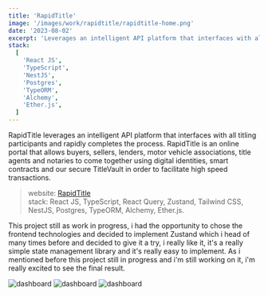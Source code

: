 ```yaml
---
title: 'RapidTitle'
image: '/images/work/rapidtitle/rapidtitle-home.png'
date: '2023-08-02'
excerpt: 'Leverages an intelligent API platform that interfaces with all titling participants and rapidly completes the process.'
stack:
  [
    'React JS',
    'TypeScript',
    'NestJS',
    'Postgres',
    'TypeORM',
    'Alchemy',
    'Ether.js',
  ]
---
```


RapidTitle leverages an intelligent API platform that interfaces with all titling participants and rapidly completes the process.
RapidTitle is an online portal that allows buyers, sellers, lenders, motor vehicle associations, title agents and notaries to come together using digital identities, smart contracts and our secure TitleVault in order to facilitate high speed transactions.

> website: [RapidTitle](https://rapidtitle-frontend.vercel.app)  
> stack: React JS, TypeScript, React Query, Zustand, Tailwind CSS, NestJS, Postgres, TypeORM, Alchemy, Ether.js.

This project still as work in progress, i had the opportunity to chose the frontend technologies and decided to implement Zustand which i head of many times before and decided to give it a try, i really like it, it's a really simple state management library and it's really easy to implement.
As i mentioned before this project still in progress and i'm still working on it, i'm really excited to see the final result.

![dashboard](/images/work/rapidtitle/rapidtitle-home_nda.png)
![dashboard](/images/work/rapidtitle/rapidtitle-community_nda.png)
![dashboard](/images/work/rapidtitle/rapidtitle-trades_nda.png)
